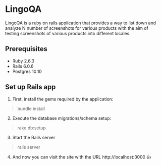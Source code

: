 # LingoQA

LingoQA is a ruby on rails application that provides a way to list down and analyze N number of screenshots for various products with the aim of testing screenshots of various products into different locales. 
## Prerequisites

 - Ruby 2.6.3
 - Rails 6.0.6
 - Postgres 10.10

## Set up Rails app
1. First, install the gems required by the application:
> bundle install

2. Execute the database migrations/schema setup:
> rake db:setup

3. Start the Rails server
> rails server

4. And now you can visit the site with the URL http://localhost:3000 :+1:
